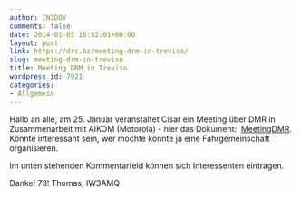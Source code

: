 ```yaml
---
author: IN3DOV
comments: false
date: 2014-01-05 16:52:01+00:00
layout: post
link: https://drc.bz/meeting-drm-in-treviso/
slug: meeting-drm-in-treviso
title: Meeting DRM in Treviso
wordpress_id: 7921
categories:
- Allgemein
---
```


Hallo an alle,
am 25. Januar veranstaltet Cisar ein Meeting über DMR in Zusammenarbeit mit AIKOM (Motorola) - hier das Dokument:  [MeetingDMR](https://drc.bz/wp-content/uploads/2014/01/MeetingDMR.pdf). Könnte interessant sein, wer möchte könnte ja eine Fahrgemeinschaft organisieren.

Im unten stehenden Kommentarfeld können sich Interessenten eintragen.

Danke!
73! Thomas, IW3AMQ
